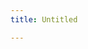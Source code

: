 ```yaml
---
title: Untitled

---
```


<style>
    @import url('https://fonts.googleapis.com/css2?family=JetBrains+Mono:ital,wght@0,100;0,200;0,300;0,400;0,500;0,600;0,700;0,800;1,100;1,200;1,300;1,400;1,500;1,600;1,700;1,800&family=Noto+Sans+TC:wght@100;300;400;500;700;900&family=Poppins:ital,wght@0,100;0,200;0,300;0,400;0,500;0,600;0,700;0,800;0,900;1,100;1,200;1,300;1,400;1,500;1,600;1,700;1,800;1,900&display=swap');

    :root{
        --dzif-font: 'Poppins', 'Noto Sans TC', -apple-system, BlinkMacSystemFont, "Segoe UI", "Helvetica Neue", Helvetica, Roboto, Arial, "PingFang TC", "Microsoft JhengHei", "微軟正黑", sans-serif, "Apple Color Emoji", "Segoe UI Emoji", "Segoe UI Symbol";
        --dzif-code-font: 'JetBrains Mono', 'Poppins', 'Noto Sans TC', -apple-system, BlinkMacSystemFont, "Segoe UI", "Helvetica Neue", Helvetica, Roboto, Arial, "PingFang TC", "Microsoft JhengHei", "微軟正黑", sans-serif, "Apple Color Emoji", "Segoe UI Emoji", "Segoe UI Symbol";
    }
    
    .reveal:not(.octicon):not(code):not(kbd):not(pre):not(samp){
        font-family: var(--dzif-font);
    }
    
    .reveal code{
        font-family: var(--dzif-code-font);
    }
    
    .reveal{
        font-family: var(--dzif-font);
    }
</style>
